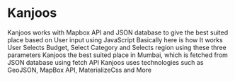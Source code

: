 # Kanjoos
Kanjoos works with Mapbox API and JSON database to give the best suited place based on User input using JavaScript
Basically here is how It works User Selects Budget, Select Category and Selects region using these three parameters Kanjoos the best suited place in Mumbai, which is fetched from JSON database using fetch API
Kanjoos uses technologies such as GeoJSON, MapBox API, MaterializeCss and More
